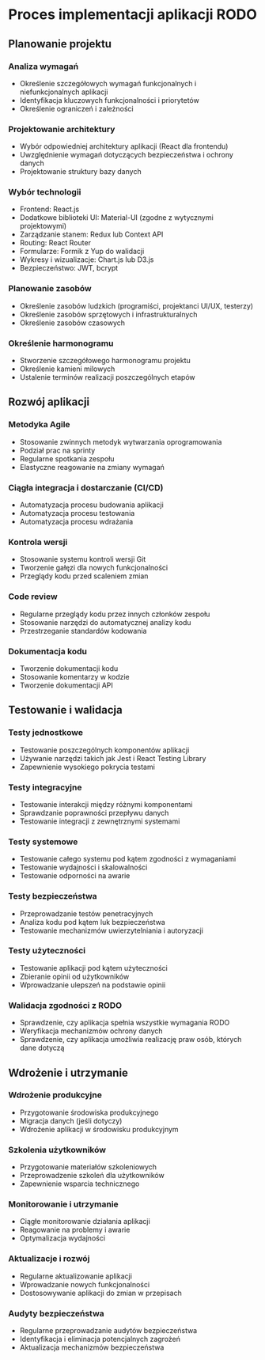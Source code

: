 # Proces implementacji aplikacji RODO

## Planowanie projektu

### Analiza wymagań
- Określenie szczegółowych wymagań funkcjonalnych i niefunkcjonalnych aplikacji
- Identyfikacja kluczowych funkcjonalności i priorytetów
- Określenie ograniczeń i zależności

### Projektowanie architektury
- Wybór odpowiedniej architektury aplikacji (React dla frontendu)
- Uwzględnienie wymagań dotyczących bezpieczeństwa i ochrony danych
- Projektowanie struktury bazy danych

### Wybór technologii
- Frontend: React.js
- Dodatkowe biblioteki UI: Material-UI (zgodne z wytycznymi projektowymi)
- Zarządzanie stanem: Redux lub Context API
- Routing: React Router
- Formularze: Formik z Yup do walidacji
- Wykresy i wizualizacje: Chart.js lub D3.js
- Bezpieczeństwo: JWT, bcrypt

### Planowanie zasobów
- Określenie zasobów ludzkich (programiści, projektanci UI/UX, testerzy)
- Określenie zasobów sprzętowych i infrastrukturalnych
- Określenie zasobów czasowych

### Określenie harmonogramu
- Stworzenie szczegółowego harmonogramu projektu
- Określenie kamieni milowych
- Ustalenie terminów realizacji poszczególnych etapów

## Rozwój aplikacji

### Metodyka Agile
- Stosowanie zwinnych metodyk wytwarzania oprogramowania
- Podział prac na sprinty
- Regularne spotkania zespołu
- Elastyczne reagowanie na zmiany wymagań

### Ciągła integracja i dostarczanie (CI/CD)
- Automatyzacja procesu budowania aplikacji
- Automatyzacja procesu testowania
- Automatyzacja procesu wdrażania

### Kontrola wersji
- Stosowanie systemu kontroli wersji Git
- Tworzenie gałęzi dla nowych funkcjonalności
- Przeglądy kodu przed scaleniem zmian

### Code review
- Regularne przeglądy kodu przez innych członków zespołu
- Stosowanie narzędzi do automatycznej analizy kodu
- Przestrzeganie standardów kodowania

### Dokumentacja kodu
- Tworzenie dokumentacji kodu
- Stosowanie komentarzy w kodzie
- Tworzenie dokumentacji API

## Testowanie i walidacja

### Testy jednostkowe
- Testowanie poszczególnych komponentów aplikacji
- Używanie narzędzi takich jak Jest i React Testing Library
- Zapewnienie wysokiego pokrycia testami

### Testy integracyjne
- Testowanie interakcji między różnymi komponentami
- Sprawdzanie poprawności przepływu danych
- Testowanie integracji z zewnętrznymi systemami

### Testy systemowe
- Testowanie całego systemu pod kątem zgodności z wymaganiami
- Testowanie wydajności i skalowalności
- Testowanie odporności na awarie

### Testy bezpieczeństwa
- Przeprowadzanie testów penetracyjnych
- Analiza kodu pod kątem luk bezpieczeństwa
- Testowanie mechanizmów uwierzytelniania i autoryzacji

### Testy użyteczności
- Testowanie aplikacji pod kątem użyteczności
- Zbieranie opinii od użytkowników
- Wprowadzanie ulepszeń na podstawie opinii

### Walidacja zgodności z RODO
- Sprawdzenie, czy aplikacja spełnia wszystkie wymagania RODO
- Weryfikacja mechanizmów ochrony danych
- Sprawdzenie, czy aplikacja umożliwia realizację praw osób, których dane dotyczą

## Wdrożenie i utrzymanie

### Wdrożenie produkcyjne
- Przygotowanie środowiska produkcyjnego
- Migracja danych (jeśli dotyczy)
- Wdrożenie aplikacji w środowisku produkcyjnym

### Szkolenia użytkowników
- Przygotowanie materiałów szkoleniowych
- Przeprowadzenie szkoleń dla użytkowników
- Zapewnienie wsparcia technicznego

### Monitorowanie i utrzymanie
- Ciągłe monitorowanie działania aplikacji
- Reagowanie na problemy i awarie
- Optymalizacja wydajności

### Aktualizacje i rozwój
- Regularne aktualizowanie aplikacji
- Wprowadzanie nowych funkcjonalności
- Dostosowywanie aplikacji do zmian w przepisach

### Audyty bezpieczeństwa
- Regularne przeprowadzanie audytów bezpieczeństwa
- Identyfikacja i eliminacja potencjalnych zagrożeń
- Aktualizacja mechanizmów bezpieczeństwa
